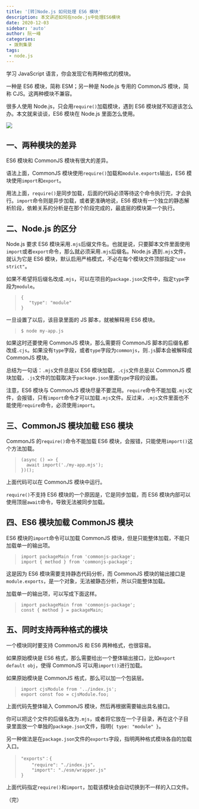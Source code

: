 ```yaml
---
title: '[转]Node.js 如何处理 ES6 模块'
description: 本文讲述如何在node.js中处理ES6模块
date: 2020-12-03
sidebar: 'auto'
author: 阮一峰
categories:
 - 拨荆集录
tags:
 - node.js
---
```


学习 JavaScript 语言，你会发现它有两种格式的模块。

一种是 ES6 模块，简称 ESM；另一种是 Node.js 专用的 CommonJS 模块，简称 CJS。这两种模块不兼容。

很多人使用 Node.js，只会用`require()`加载模块，遇到 ES6 模块就不知道该怎么办。本文就来谈谈，ES6 模块在 Node.js 里面怎么使用。

![](https://www.wangbase.com/blogimg/asset/202008/bg2020082004.jpg)

一、两种模块的差异
---------

ES6 模块和 CommonJS 模块有很大的差异。

语法上面，CommonJS 模块使用`require()`加载和`module.exports`输出，ES6 模块使用`import`和`export`。

用法上面，`require()`是同步加载，后面的代码必须等待这个命令执行完，才会执行。`import`命令则是异步加载，或者更准确地说，ES6 模块有一个独立的静态解析阶段，依赖关系的分析是在那个阶段完成的，最底层的模块第一个执行。

二、Node.js 的区分
-------------

Node.js 要求 ES6 模块采用`.mjs`后缀文件名。也就是说，只要脚本文件里面使用`import`或者`export`命令，那么就必须采用`.mjs`后缀名。Node.js 遇到`.mjs`文件，就认为它是 ES6 模块，默认启用严格模式，不必在每个模块文件顶部指定`"use strict"`。

如果不希望将后缀名改成`.mjs`，可以在项目的`package.json`文件中，指定`type`字段为`module`。

>
>     {
>        "type": "module"
>     }
>

一旦设置了以后，该目录里面的 JS 脚本，就被解释用 ES6 模块。

>
>     $ node my-app.js
>

如果这时还要使用 CommonJS 模块，那么需要将 CommonJS 脚本的后缀名都改成`.cjs`。如果没有`type`字段，或者`type`字段为`commonjs`，则`.js`脚本会被解释成 CommonJS 模块。

总结为一句话：`.mjs`文件总是以 ES6 模块加载，`.cjs`文件总是以 CommonJS 模块加载，`.js`文件的加载取决于`package.json`里面`type`字段的设置。

注意，ES6 模块与 CommonJS 模块尽量不要混用。`require`命令不能加载`.mjs`文件，会报错，只有`import`命令才可以加载`.mjs`文件。反过来，`.mjs`文件里面也不能使用`require`命令，必须使用`import`。

三、CommonJS 模块加载 ES6 模块
----------------------

CommonJS 的`require()`命令不能加载 ES6 模块，会报错，只能使用`import()`这个方法加载。

>
>     (async () => {
>       await import('./my-app.mjs');
>     })();
>

上面代码可以在 CommonJS 模块中运行。

`require()`不支持 ES6 模块的一个原因是，它是同步加载，而 ES6 模块内部可以使用顶层`await`命令，导致无法被同步加载。

四、ES6 模块加载 CommonJS 模块
----------------------

ES6 模块的`import`命令可以加载 CommonJS 模块，但是只能整体加载，不能只加载单一的输出项。

>     import packageMain from 'commonjs-package';
>     import { method } from 'commonjs-package';
>

这是因为 ES6 模块需要支持静态代码分析，而 CommonJS 模块的输出接口是`module.exports`，是一个对象，无法被静态分析，所以只能整体加载。

加载单一的输出项，可以写成下面这样。

>
>     import packageMain from 'commonjs-package';
>     const { method } = packageMain;
>

五、同时支持两种格式的模块
-------------

一个模块同时要支持 CommonJS 和 ES6 两种格式，也很容易。

如果原始模块是 ES6 格式，那么需要给出一个整体输出接口，比如`export default obj`，使得 CommonJS 可以用`import()`进行加载。

如果原始模块是 CommonJS 格式，那么可以加一个包装层。

>
>     import cjsModule from '../index.js';
>     export const foo = cjsModule.foo; 
>

上面代码先整体输入 CommonJS 模块，然后再根据需要输出具名接口。

你可以把这个文件的后缀名改为`.mjs`，或者将它放在一个子目录，再在这个子目录里面放一个单独的`package.json`文件，指明`{ type: "module" }`。

另一种做法是在`package.json`文件的`exports`字段，指明两种格式模块各自的加载入口。

>
>     "exports"：{ 
>         "require": "./index.js"，
>         "import": "./esm/wrapper.js" 
>     }
>

上面代码指定`require()`和`import`，加载该模块会自动切换到不一样的入口文件。

（完）